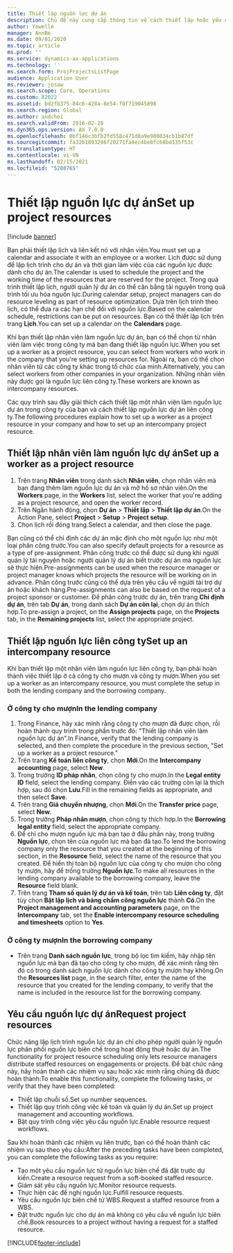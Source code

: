 ```yaml
---
title: Thiết lập nguồn lực dự án
description: Chủ đề này cung cấp thông tin về cách thiết lập hoặc yêu cầu nguồn lực dự án.
author: Yowelle
manager: AnnBe
ms.date: 09/01/2020
ms.topic: article
ms.prod: ''
ms.service: dynamics-ax-applications
ms.technology: ''
ms.search.form: ProjProjectsListPage
audience: Application User
ms.reviewer: josaw
ms.search.scope: Core, Operations
ms.custom: 82022
ms.assetid: bd2fb375-84c6-428a-8e54-f0f719045898
ms.search.region: Global
ms.author: andchoi
ms.search.validFrom: 2016-02-28
ms.dyn365.ops.version: AX 7.0.0
ms.openlocfilehash: 0bf146c3bfb2fd558c471d8a9e980834cb1b87df
ms.sourcegitcommit: fa32b1893286f20271fa4ec4be8fc68bd135f53c
ms.translationtype: HT
ms.contentlocale: vi-VN
ms.lasthandoff: 02/15/2021
ms.locfileid: "5288765"
---
```

# <a name="set-up-project-resources"></a><span data-ttu-id="ed72c-103">Thiết lập nguồn lực dự án</span><span class="sxs-lookup"><span data-stu-id="ed72c-103">Set up project resources</span></span>

[!include [banner](../includes/banner.md)]

<span data-ttu-id="ed72c-104">Bạn phải thiết lập lịch và liên kết nó với nhân viên.</span><span class="sxs-lookup"><span data-stu-id="ed72c-104">You must set up a calendar and associate it with an employee or a worker.</span></span> <span data-ttu-id="ed72c-105">Lịch được sử dụng để lập lịch trình cho dự án và thời gian làm việc của các nguồn lực được dành cho dự án.</span><span class="sxs-lookup"><span data-stu-id="ed72c-105">The calendar is used to schedule the project and the working time of the resources that are reserved for the project.</span></span> <span data-ttu-id="ed72c-106">Trong quá trình thiết lập lịch, người quản lý dự án có thể cân bằng tài nguyên trong quá trình tối ưu hóa nguồn lực.</span><span class="sxs-lookup"><span data-stu-id="ed72c-106">During calendar setup, project managers can do resource leveling as part of resource optimization.</span></span> <span data-ttu-id="ed72c-107">Dựa trên lịch trình theo lịch, có thể đưa ra các hạn chế đối với nguồn lực.</span><span class="sxs-lookup"><span data-stu-id="ed72c-107">Based on the calendar schedule, restrictions can be put on resources.</span></span> <span data-ttu-id="ed72c-108">Bạn có thể thiết lập lịch trên trang **Lịch**.</span><span class="sxs-lookup"><span data-stu-id="ed72c-108">You can set up a calendar on the **Calendars** page.</span></span>

<span data-ttu-id="ed72c-109">Khi bạn thiết lập nhân viên làm nguồn lực dự án, bạn có thể chọn từ nhân viên làm việc trong công ty mà bạn đang thiết lập nguồn lực.</span><span class="sxs-lookup"><span data-stu-id="ed72c-109">When you set up a worker as a project resource, you can select from workers who work in the company that you're setting up resources for.</span></span> <span data-ttu-id="ed72c-110">Ngoài ra, bạn có thể chọn nhân viên từ các công ty khác trong tổ chức của mình.</span><span class="sxs-lookup"><span data-stu-id="ed72c-110">Alternatively, you can select workers from other companies in your organization.</span></span> <span data-ttu-id="ed72c-111">Những nhân viên này được gọi là nguồn lực liên công ty.</span><span class="sxs-lookup"><span data-stu-id="ed72c-111">These workers are known as intercompany resources.</span></span>

<span data-ttu-id="ed72c-112">Các quy trình sau đây giải thích cách thiết lập một nhân viên làm nguồn lực dự án trong công ty của bạn và cách thiết lập nguồn lực dự án liên công ty.</span><span class="sxs-lookup"><span data-stu-id="ed72c-112">The following procedures explain how to set up a worker as a project resource in your company and how to set up an intercompany project resource.</span></span>

## <a name="set-up-a-worker-as-a-project-resource"></a><span data-ttu-id="ed72c-113">Thiết lập nhân viên làm nguồn lực dự án</span><span class="sxs-lookup"><span data-stu-id="ed72c-113">Set up a worker as a project resource</span></span>

1. <span data-ttu-id="ed72c-114">Trên trang **Nhân viên** trong danh sách **Nhân viên**, chọn nhân viên mà bạn đang thêm làm nguồn lực dự án và mở hồ sơ nhân viên.</span><span class="sxs-lookup"><span data-stu-id="ed72c-114">On the **Workers** page, in the **Workers** list, select the worker that you're adding as a project resource, and open the worker record.</span></span>
2. <span data-ttu-id="ed72c-115">Trên Ngăn hành động, chọn **Dự án** &gt; **Thiết lập** &gt; **Thiết lập dự án**.</span><span class="sxs-lookup"><span data-stu-id="ed72c-115">On the Action Pane, select **Project** &gt; **Setup** &gt; **Project setup**.</span></span>
3. <span data-ttu-id="ed72c-116">Chọn lịch rồi đóng trang.</span><span class="sxs-lookup"><span data-stu-id="ed72c-116">Select a calendar, and then close the page.</span></span>

<span data-ttu-id="ed72c-117">Bạn cũng có thể chỉ định các dự án mặc định cho một nguồn lực như một loại phân công trước.</span><span class="sxs-lookup"><span data-stu-id="ed72c-117">You can also specify default projects for a resource as a type of pre-assignment.</span></span> <span data-ttu-id="ed72c-118">Phân công trước có thể được sử dụng khi người quản lý tài nguyên hoặc người quản lý dự án biết trước dự án mà nguồn lực sẽ thực hiện.</span><span class="sxs-lookup"><span data-stu-id="ed72c-118">Pre-assignments can be used when the resource manager or project manager knows which projects the resource will be working on in advance.</span></span> <span data-ttu-id="ed72c-119">Phân công trước cũng có thể dựa trên yêu cầu về người tài trợ dự án hoặc khách hàng.</span><span class="sxs-lookup"><span data-stu-id="ed72c-119">Pre-assignments can also be based on the request of a project sponsor or customer.</span></span> <span data-ttu-id="ed72c-120">Để phân công trước dự án, trên trang **Chỉ định dự án**, trên tab **Dự án**, trong danh sách **Dự án còn lại**, chọn dự án thích hợp.</span><span class="sxs-lookup"><span data-stu-id="ed72c-120">To pre-assign a project, on the **Assign projects** page, on the **Projects** tab, in the **Remaining projects** list, select the appropriate project.</span></span>

## <a name="set-up-an-intercompany-resource"></a><span data-ttu-id="ed72c-121">Thiết lập nguồn lực liên công ty</span><span class="sxs-lookup"><span data-stu-id="ed72c-121">Set up an intercompany resource</span></span>

<span data-ttu-id="ed72c-122">Khi bạn thiết lập một nhân viên làm nguồn lực liên công ty, bạn phải hoàn thành việc thiết lập ở cả công ty cho mượn và công ty mượn.</span><span class="sxs-lookup"><span data-stu-id="ed72c-122">When you set up a worker as an intercompany resource, you must complete the setup in both the lending company and the borrowing company.</span></span>

### <a name="in-the-lending-company"></a><span data-ttu-id="ed72c-123">Ở công ty cho mượn</span><span class="sxs-lookup"><span data-stu-id="ed72c-123">In the lending company</span></span>

1. <span data-ttu-id="ed72c-124">Trong Finance, hãy xác minh rằng công ty cho mượn đã được chọn, rồi hoàn thành quy trình trong phần trước đó: "Thiết lập nhân viên làm nguồn lực dự án".</span><span class="sxs-lookup"><span data-stu-id="ed72c-124">In Finance, verify that the lending company is selected, and then complete the procedure in the previous section, "Set up a worker as a project resource."</span></span>
2. <span data-ttu-id="ed72c-125">Trên trang **Kế toán liên công ty**, chọn **Mới**.</span><span class="sxs-lookup"><span data-stu-id="ed72c-125">On the **Intercompany accounting** page, select **New**.</span></span>
3. <span data-ttu-id="ed72c-126">Trong trường **ID pháp nhân**, chọn công ty cho mượn.</span><span class="sxs-lookup"><span data-stu-id="ed72c-126">In the **Legal entity ID** field, select the lending company.</span></span> <span data-ttu-id="ed72c-127">Điền vào các trường còn lại là thích hợp, sau đó chọn **Lưu**.</span><span class="sxs-lookup"><span data-stu-id="ed72c-127">Fill in the remaining fields as appropriate, and then select **Save**.</span></span>
4. <span data-ttu-id="ed72c-128">Trên trang **Giá chuyển nhượng**, chọn **Mới**.</span><span class="sxs-lookup"><span data-stu-id="ed72c-128">On the **Transfer price** page, select **New**.</span></span>
5. <span data-ttu-id="ed72c-129">Trong trường **Pháp nhân mượn**, chọn công ty thích hợp.</span><span class="sxs-lookup"><span data-stu-id="ed72c-129">In the **Borrowing legal entity** field, select the appropriate company.</span></span>
6. <span data-ttu-id="ed72c-130">Để chỉ cho mượn nguồn lực mà bạn tạo ở đầu phần này, trong trường **Nguồn lực**, chọn tên của nguồn lực mà bạn đã tạo.</span><span class="sxs-lookup"><span data-stu-id="ed72c-130">To lend the borrowing company only the resource that you created at the beginning of this section, in the **Resource** field, select the name of the resource that you created.</span></span> <span data-ttu-id="ed72c-131">Để hiển thị toàn bộ nguồn lực của công ty cho mượn cho công ty mượn, hãy để trống trường **Nguồn lực**.</span><span class="sxs-lookup"><span data-stu-id="ed72c-131">To make all resources in the lending company available to the borrowing company, leave the **Resource** field blank.</span></span>
7. <span data-ttu-id="ed72c-132">Trên trang **Tham số quản lý dự án và kế toán**, trên tab **Liên công ty**, đặt tùy chọn **Bật lập lịch và bảng chấm công nguồn lực** thành **Có**.</span><span class="sxs-lookup"><span data-stu-id="ed72c-132">On the **Project management and accounting parameters** page, on the **Intercompany** tab, set the **Enable intercompany resource scheduling and timesheets** option to **Yes**.</span></span>

### <a name="in-the-borrowing-company"></a><span data-ttu-id="ed72c-133">Ở công ty mượn</span><span class="sxs-lookup"><span data-stu-id="ed72c-133">In the borrowing company</span></span>

- <span data-ttu-id="ed72c-134">Trên trang **Danh sách nguồn lực**, trong bộ lọc tìm kiếm, hãy nhập tên nguồn lực mà bạn đã tạo cho công ty cho mượn, để xác minh rằng tên đó có trong danh sách nguồn lực dành cho công ty mượn hay không.</span><span class="sxs-lookup"><span data-stu-id="ed72c-134">On the **Resources list** page, in the search filter, enter the name of the resource that you created for the lending company, to verify that the name is included in the resource list for the borrowing company.</span></span>

## <a name="request-project-resources"></a><span data-ttu-id="ed72c-135">Yêu cầu nguồn lực dự án</span><span class="sxs-lookup"><span data-stu-id="ed72c-135">Request project resources</span></span>
<span data-ttu-id="ed72c-136">Chức năng lập lịch trình nguồn lực dự án chỉ cho phép người quản lý nguồn lực phân phối nguồn lực biên chế trong hoạt động thuê hoặc dự án.</span><span class="sxs-lookup"><span data-stu-id="ed72c-136">The functionality for project resource scheduling only lets resource managers distribute staffed resources on engagements or projects.</span></span> <span data-ttu-id="ed72c-137">Để bật chức năng này, hãy hoàn thành các nhiệm vụ sau hoặc xác minh rằng chúng đã được hoàn thành:</span><span class="sxs-lookup"><span data-stu-id="ed72c-137">To enable this functionality, complete the following tasks, or verify that they have been completed:</span></span>

- <span data-ttu-id="ed72c-138">Thiết lập chuỗi số.</span><span class="sxs-lookup"><span data-stu-id="ed72c-138">Set up number sequences.</span></span>
- <span data-ttu-id="ed72c-139">Thiết lập quy trình công việc kế toán và quản lý dự án.</span><span class="sxs-lookup"><span data-stu-id="ed72c-139">Set up project management and accounting workflows.</span></span>
- <span data-ttu-id="ed72c-140">Bật quy trình công việc yêu cầu nguồn lực.</span><span class="sxs-lookup"><span data-stu-id="ed72c-140">Enable resource request workflows.</span></span>

<span data-ttu-id="ed72c-141">Sau khi hoàn thành các nhiệm vụ liên trước, bạn có thể hoàn thành các nhiệm vụ sau theo yêu cầu:</span><span class="sxs-lookup"><span data-stu-id="ed72c-141">After the preceding tasks have been completed, you can complete the following tasks as you require:</span></span>

- <span data-ttu-id="ed72c-142">Tạo một yêu cầu nguồn lực từ nguồn lực biên chế đã đặt trước dự kiến.</span><span class="sxs-lookup"><span data-stu-id="ed72c-142">Create a resource request from a soft-booked staffed resource.</span></span>
- <span data-ttu-id="ed72c-143">Giám sát yêu cầu nguồn lực.</span><span class="sxs-lookup"><span data-stu-id="ed72c-143">Monitor resource requests.</span></span>
- <span data-ttu-id="ed72c-144">Thực hiện các đề nghị nguồn lực.</span><span class="sxs-lookup"><span data-stu-id="ed72c-144">Fulfill resource requests.</span></span>
- <span data-ttu-id="ed72c-145">Yêu cầu nguồn lực biên chế từ WBS.</span><span class="sxs-lookup"><span data-stu-id="ed72c-145">Request a staffed resource from a WBS.</span></span>
- <span data-ttu-id="ed72c-146">Đặt trước nguồn lực cho dự án mà không có yêu cầu về nguồn lực biên chế.</span><span class="sxs-lookup"><span data-stu-id="ed72c-146">Book resources to a project without having a request for a staffed resource.</span></span>


[!INCLUDE[footer-include](../includes/footer-banner.md)]